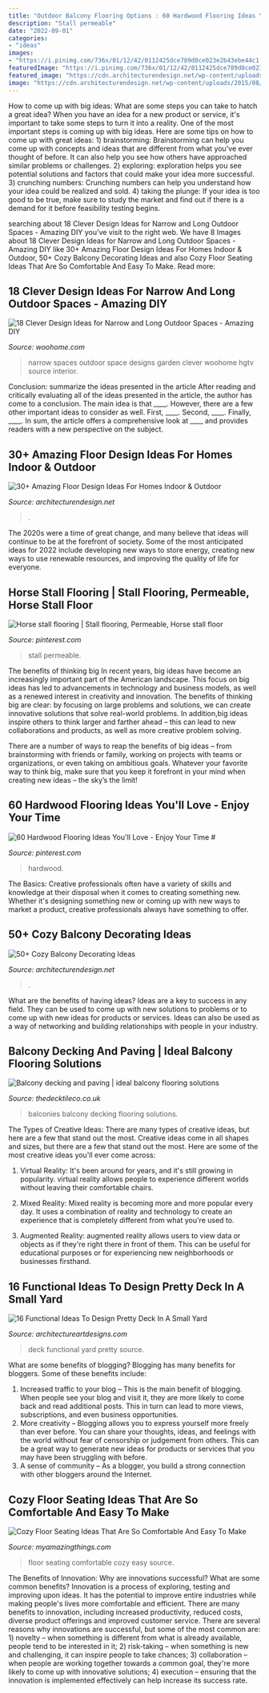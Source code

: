 ```yaml
---
title: "Outdoor Balcony Flooring Options : 60 Hardwood Flooring Ideas You&#039;ll Love"
description: "Stall permeable"
date: "2022-09-01"
categories:
- "ideas"
images:
- "https://i.pinimg.com/736x/01/12/42/0112425dce789d0ce023e2b43ebe44c1.jpg"
featuredImage: "https://i.pinimg.com/736x/01/12/42/0112425dce789d0ce023e2b43ebe44c1.jpg"
featured_image: "https://cdn.architecturendesign.net/wp-content/uploads/2016/06/AD-Cozy-Balcony-Decorating-Ideas-06.jpg"
image: "https://cdn.architecturendesign.net/wp-content/uploads/2015/08/AD-Indoor-Outdoor-Floor-Design-Ideas-21.jpg"
---
```



How to come up with big ideas: What are some steps you can take to hatch a great idea?
When you have an idea for a new product or service, it's important to take some steps to turn it into a reality. One of the most important steps is coming up with big ideas. Here are some tips on how to come up with great ideas: 1) brainstorming: Brainstorming can help you come up with concepts and ideas that are different from what you've ever thought of before. It can also help you see how others have approached similar problems or challenges. 2) exploring: exploration helps you see potential solutions and factors that could make your idea more successful. 3) crunching numbers: Crunching numbers can help you understand how your idea could be realized and sold. 4) taking the plunge: If your idea is too good to be true, make sure to study the market and find out if there is a demand for it before feasibility testing begins.

	

		
searching about 18 Clever Design Ideas for Narrow and Long Outdoor Spaces - Amazing DIY you've visit to the right web. We have 8 Images about 18 Clever Design Ideas for Narrow and Long Outdoor Spaces - Amazing DIY like 30+ Amazing Floor Design Ideas For Homes Indoor &amp; Outdoor, 50+ Cozy Balcony Decorating Ideas and also Cozy Floor Seating Ideas That Are So Comfortable And Easy To Make. Read more:
		
    
## 18 Clever Design Ideas For Narrow And Long Outdoor Spaces - Amazing DIY

<img loading=lazy src="http://www.woohome.com/wp-content/uploads/2015/03/narrow-space-designs-woohome-17.jpg" onerror="this.onerror=null;this.src='https://tse1.mm.bing.net/th?id=OIP.PYSgZQCfUecSTJLlmmmN0QHaJm&amp;pid=15.1';" alt="18 Clever Design Ideas for Narrow and Long Outdoor Spaces - Amazing DIY">

_Source: woohome.com_

>narrow spaces outdoor space designs garden clever woohome hgtv source interior. 

	

Conclusion: summarize the ideas presented in the article
After reading and critically evaluating all of the ideas presented in the article, the author has come to a conclusion. The main idea is that ____. However, there are a few other important ideas to consider as well. First, ____. Second, ____. Finally, ____. In sum, the article offers a comprehensive look at ____ and provides readers with a new perspective on the subject.

    
## 30+ Amazing Floor Design Ideas For Homes Indoor &amp; Outdoor

<img loading=lazy src="https://cdn.architecturendesign.net/wp-content/uploads/2015/08/AD-Indoor-Outdoor-Floor-Design-Ideas-21.jpg" onerror="this.onerror=null;this.src='https://tse2.mm.bing.net/th?id=OIP.K8DN2tCv0pbdZ-JeeS_u-gHaLH&amp;pid=15.1';" alt="30+ Amazing Floor Design Ideas For Homes Indoor &amp; Outdoor">

_Source: architecturendesign.net_

>. 

	

The 2020s were a time of great change, and many believe that ideas will continue to be at the forefront of society. Some of the most anticipated ideas for 2022 include developing new ways to store energy, creating new ways to use renewable resources, and improving the quality of life for everyone.

    
## Horse Stall Flooring | Stall Flooring, Permeable, Horse Stall Floor

<img loading=lazy src="https://i.pinimg.com/736x/01/12/42/0112425dce789d0ce023e2b43ebe44c1.jpg" onerror="this.onerror=null;this.src='https://tse1.mm.bing.net/th?id=OIP.XMgWQGFxMQqoW3y8g7-ZeAHaJ4&amp;pid=15.1';" alt="Horse stall flooring | Stall flooring, Permeable, Horse stall floor">

_Source: pinterest.com_

>stall permeable. 

	

The benefits of thinking big
In recent years, big ideas have become an increasingly important part of the American landscape. This focus on big ideas has led to advancements in technology and business models, as well as a renewed interest in creativity and innovation.
The benefits of thinking big are clear: by focusing on large problems and solutions, we can create innovative solutions that solve real-world problems. In addition,big ideas inspire others to think larger and farther ahead – this can lead to new collaborations and products, as well as more creative problem solving.

There are a number of ways to reap the benefits of big ideas – from brainstorming with friends or family, working on projects with teams or organizations, or even taking on ambitious goals. Whatever your favorite way to think big, make sure that you keep it forefront in your mind when creating new ideas – the sky’s the limit!

    
## 60 Hardwood Flooring Ideas You&#039;ll Love - Enjoy Your Time #

<img loading=lazy src="https://i.pinimg.com/736x/74/e6/2f/74e62f647cc847d4a137c48b24ae98e2.jpg" onerror="this.onerror=null;this.src='https://tse2.mm.bing.net/th?id=OIP.0Jv6ds8y1LjxaZ2vCcdyCQHaLG&amp;pid=15.1';" alt="60 Hardwood Flooring Ideas You&#039;ll Love - Enjoy Your Time #">

_Source: pinterest.com_

>hardwood. 

	

The Basics:
Creative professionals often have a variety of skills and knowledge at their disposal when it comes to creating something new. Whether it's designing something new or coming up with new ways to market a product, creative professionals always have something to offer.

    
## 50+ Cozy Balcony Decorating Ideas

<img loading=lazy src="https://cdn.architecturendesign.net/wp-content/uploads/2016/06/AD-Cozy-Balcony-Decorating-Ideas-06.jpg" onerror="this.onerror=null;this.src='https://tse1.mm.bing.net/th?id=OIP.ZH42zYVq3eB_5K9q_iHHGwHaKd&amp;pid=15.1';" alt="50+ Cozy Balcony Decorating Ideas">

_Source: architecturendesign.net_

>. 

	

What are the benefits of having ideas?
Ideas are a key to success in any field. They can be used to come up with new solutions to problems or to come up with new ideas for products or services. Ideas can also be used as a way of networking and building relationships with people in your industry.

    
## Balcony Decking And Paving | Ideal Balcony Flooring Solutions

<img loading=lazy src="http://www.thedecktileco.co.uk/img/applications/balconies/large/after1.jpg" onerror="this.onerror=null;this.src='https://tse3.mm.bing.net/th?id=OIP.7CCNZPiFX5gVRc5ueQKBAwHaE7&amp;pid=15.1';" alt="Balcony decking and paving | ideal balcony flooring solutions">

_Source: thedecktileco.co.uk_

>balconies balcony decking flooring solutions. 

	

The Types of Creative Ideas: There are many types of creative ideas, but here are a few that stand out the most.
Creative ideas come in all shapes and sizes, but there are a few that stand out the most. Here are some of the most creative ideas you'll ever come across:
1. Virtual Reality: It's been around for years, and it's still growing in popularity. virtual reality allows people to experience different worlds without leaving their comfortable chairs.

2. Mixed Reality: Mixed reality is becoming more and more popular every day. It uses a combination of reality and technology to create an experience that is completely different from what you're used to.

3. Augmented Reality: augmented reality allows users to view data or objects as if they're right there in front of them. This can be useful for educational purposes or for experiencing new neighborhoods or businesses firsthand.


    
## 16 Functional Ideas To Design Pretty Deck In A Small Yard

<img loading=lazy src="https://www.architectureartdesigns.com/wp-content/uploads/2016/03/4-53.jpg" onerror="this.onerror=null;this.src='https://tse3.mm.bing.net/th?id=OIP.QvcgdS1OcU7ORPTFuWE8hAAAAA&amp;pid=15.1';" alt="16 Functional Ideas To Design Pretty Deck In A Small Yard">

_Source: architectureartdesigns.com_

>deck functional yard pretty source. 

	

What are some benefits of blogging?
Blogging has many benefits for bloggers. Some of these benefits include: 
1. Increased traffic to your blog – This is the main benefit of blogging. When people see your blog and visit it, they are more likely to come back and read additional posts. This in turn can lead to more views, subscriptions, and even business opportunities. 
2. More creativity – Blogging allows you to express yourself more freely than ever before. You can share your thoughts, ideas, and feelings with the world without fear of censorship or judgement from others. This can be a great way to generate new ideas for products or services that you may have been struggling with before. 
3. A sense of community – As a blogger, you build a strong connection with other bloggers around the Internet.

    
## Cozy Floor Seating Ideas That Are So Comfortable And Easy To Make

<img loading=lazy src="http://myamazingthings.com/wp-content/uploads/2017/08/floor-seating-12.jpg" onerror="this.onerror=null;this.src='https://tse4.mm.bing.net/th?id=OIP.fa3hiXxr0yMPaPhSz2CmqwHaK1&amp;pid=15.1';" alt="Cozy Floor Seating Ideas That Are So Comfortable And Easy To Make">

_Source: myamazingthings.com_

>floor seating comfortable cozy easy source. 

	

The Benefits of Innovation: Why are innovations successful? What are some common benefits?
Innovation is a process of exploring, testing and improving upon ideas. It has the potential to improve entire industries while making people's lives more comfortable and efficient. There are many benefits to innovation, including increased productivity, reduced costs, diverse product offerings and improved customer service.
There are several reasons why innovations are successful, but some of the most common are: 1) novelty – when something is different from what is already available, people tend to be interested in it; 2) risk-taking – when something is new and challenging, it can inspire people to take chances; 3) collaboration – when people are working together towards a common goal, they're more likely to come up with innovative solutions; 4) execution – ensuring that the innovation is implemented effectively can help increase its success rate.

